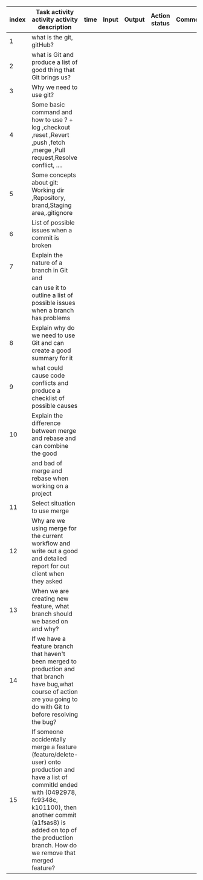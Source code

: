 | index | Task activity activity activity description                                                                                                                                                                                                                     | time | Input | Output | Action status | Comment |
| ----- | --------------------------------------------------------------------------------------------------------------------------------------------------------------------------------------------------------------------------------------------------------------- | ---- | ----- | ------ | ------------- | ------- |
| 1     | what is the git, gitHub?                                                                                                                                                                                                                                        |      |       |        |               |         |
| 2     | what is Git and produce a list of good thing that Git brings us?                                                                                                                                                                                                |      |       |        |               |         |
| 3     | Why we need to use git?                                                                                                                                                                                                                                         |      |       |        |               |         |
| 4     | Some basic command and how to use ? + log ,checkout ,reset ,Revert ,push ,fetch ,merge ,Pull request,Resolve conflict, ....                                                                                                                                     |      |       |        |               |         |
| 5     | Some concepts about git: Working dir ,Repository, brand,Staging area,.gitignore                                                                                                                                                                                 |      |       |        |               |         |
| 6     | List of possible issues when a commit is broken                                                                                                                                                                                                                 |      |       |        |               |         |
| 7     | Explain the nature of a branch in Git and                                                                                                                                                                                                                       |      |       |        |               |         |
|       | can use it to outline a list of possible issues when a branch has problems                                                                                                                                                                                      |      |       |        |               |         |
| 8     | Explain why do we need to use Git and can create a good summary for it                                                                                                                                                                                          |      |       |        |               |         |
| 9     | what could cause code conflicts and produce a checklist of possible causes                                                                                                                                                                                      |      |       |        |               |         |
| 10    | Explain the difference between merge and rebase and can combine the good                                                                                                                                                                                        |      |       |        |               |         |
|       | and bad of merge and rebase when working on a project                                                                                                                                                                                                           |      |       |        |               |         |
| 11    | Select situation to use merge                                                                                                                                                                                                                                   |      |       |        |               |         |
| 12    | Why are we using merge for the current workflow and write out a good and detailed report for out client when they asked                                                                                                                                         |      |       |        |               |         |
| 13    | When we are creating new feature, what branch should we based on and why?                                                                                                                                                                                       |      |       |        |               |         |
| 14    | If we have a feature branch that haven't been merged to production and that branch have bug,what course of action are you going to do with Git to before resolving the bug?                                                                                     |      |       |        |               |         |
| 15    | If someone accidentally merge a feature (feature/delete-user) onto production and have a list of commitId ended with (0492978, fc9348c, k101100), then another commit (a1fsas8) is added on top of the production branch. How do we remove that merged feature? |      |       |        |               |         |
